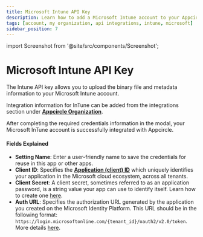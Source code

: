 ```yaml
---
title: Microsoft Intune API Key
description: Learn how to add a Microsoft Intune account to your Appcircle account
tags: [account, my organization, api integrations, intune, microsoft]
sidebar_position: 7
---
```


import Screenshot from '@site/src/components/Screenshot';

# Microsoft Intune API Key

The Intune API key allows you to upload the binary file and metadata information to your Microsoft Intune account.

Integration information for InTune can be added from the integrations section under [**Appcircle Organization**](/account/my-organization).

<Screenshot url='https://cdn.appcircle.io/docs/assets/BE3954-inTuneIntegration.png' />


After completing the required credentials information in the modal, your Microsoft InTune account is successfully integrated with Appcircle.

<Screenshot url='https://cdn.appcircle.io/docs/assets/BE3954-inTuneIntegrationModal.png' />

#### Fields Explained

- **Setting Name**: Enter a user-friendly name to save the credentials for reuse in this app or other apps.
- **Client ID**: Specifies the [**Application (client) ID**](https://learn.microsoft.com/en-us/entra/identity-platform/howto-call-a-web-api-with-curl?tabs=dotnet6&pivots=no-api#register-the-web-api) which uniquely identifies your application in the Microsoft cloud ecosystem, across all tenants.
- **Client Secret**: A client secret, sometimes referred to as an application password, is a string value your app can use to identify itself. Learn how to create one [here](https://learn.microsoft.com/en-us/graph/auth-register-app-v2#option-2-add-a-client-secret).
- **Auth URL**: Specifies the authorization URL generated by the application you created on the Microsoft Identity Platform. This URL should be in the following format: `https://login.microsoftonline.com/{tenant_id}/oauth2/v2.0/token`. More details [here](https://learn.microsoft.com/en-us/entra/identity-platform/howto-call-a-web-api-with-curl?tabs=dotnet6&pivots=no-api#register-the-web-api).